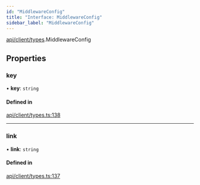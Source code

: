 ```yaml
---
id: "MiddlewareConfig"
title: "Interface: MiddlewareConfig"
sidebar_label: "MiddlewareConfig"
---
```


[api/client/types](../../../../../modules/API/Client/Types/Types.md).MiddlewareConfig

## Properties

### key

• **key**: `string`

#### Defined in

[api/client/types.ts:138](https://github.com/PolymeshAssociation/polymesh-sdk/blob/3cc570ade/src/api/client/types.ts#L138)

___

### link

• **link**: `string`

#### Defined in

[api/client/types.ts:137](https://github.com/PolymeshAssociation/polymesh-sdk/blob/3cc570ade/src/api/client/types.ts#L137)
